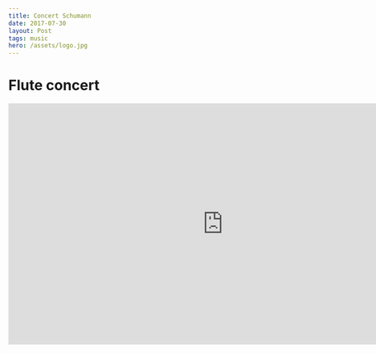 ```yaml
---
title: Concert Schumann
date: 2017-07-30
layout: Post
tags: music
hero: /assets/logo.jpg
---
```


# Flute concert

<iframe width="854" height="480" src="https://www.youtube.com/embed/Hbptvx-atsY" frameborder="0" allowfullscreen></iframe>